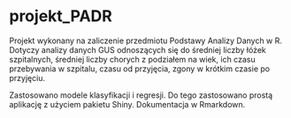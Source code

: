# projekt_PADR

Projekt wykonany na zaliczenie przedmiotu Podstawy Analizy Danych w R.
Dotyczy analizy danych GUS odnoszących się do średniej liczby łóżek szpitalnych, 
średniej liczby chorych z podziałem na wiek, ich czasu przebywania w szpitalu, czasu od przyjęcia,
zgony w krótkim czasie po przyjęciu.

Zastosowano modele klasyfikacji i regresji. Do tego zastosowano prostą aplikację z użyciem pakietu Shiny.
Dokumentacja w Rmarkdown.

